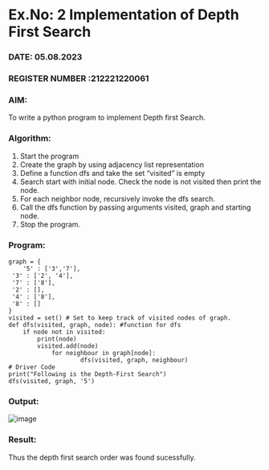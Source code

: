 # Ex.No: 2  Implementation of Depth First Search
### DATE: 05.08.2023		                                                                           
### REGISTER NUMBER :212221220061 
### AIM: 
To write a python program to implement Depth first Search. 
### Algorithm:
1. Start the program
2. Create the graph by using adjacency list representation
3. Define a function dfs and take the set “visited” is empty 
4. Search start with initial node. Check the node is not visited then print the node.
5. For each neighbor node, recursively invoke the dfs search.
6. Call the dfs function by passing arguments visited, graph and starting node.
7. Stop the program.
### Program:
```
graph = {
 	'5' : ['3','7'],
 '3' : ['2', '4'],
 '7' : ['8'], 
 '2' : [],
 '4' : ['8'],
 '8' : []
}
visited = set() # Set to keep track of visited nodes of graph.
def dfs(visited, graph, node): #function for dfs
 	if node not in visited:
    	print(node)
    	visited.add(node)
    		for neighbour in graph[node]:
        			dfs(visited, graph, neighbour)
# Driver Code
print("Following is the Depth-First Search")
dfs(visited, graph, '5')
```










### Output:
![image](https://github.com/viswapriyaG/AI_Lab_2023-24/assets/131427787/f53ab600-11c5-4d4b-9cc0-e2f4255466d3)




### Result:
Thus the depth first search order was found sucessfully.
